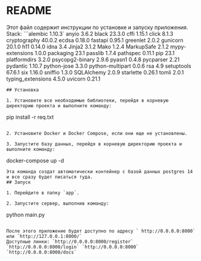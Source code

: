 # README

Этот файл содержит инструкции по установке и запуску приложения.
Stack: 
```alembic           1.10.3`
anyio             3.6.2
black             23.3.0
cffi              1.15.1
click             8.1.3
cryptography      40.0.2
ecdsa             0.18.0
fastapi           0.95.1
greenlet          2.0.2
gunicorn          20.1.0
h11               0.14.0
idna              3.4
Jinja2            3.1.2
Mako              1.2.4
MarkupSafe        2.1.2
mypy-extensions   1.0.0
packaging         23.1
passlib           1.7.4
pathspec          0.11.1
pip               23.1
platformdirs      3.2.0
psycopg2-binary   2.9.6
pyasn1            0.4.8
pycparser         2.21
pydantic          1.10.7
python-jose       3.3.0
python-multipart  0.0.6
rsa               4.9
setuptools        67.6.1
six               1.16.0
sniffio           1.3.0
SQLAlchemy        2.0.9
starlette         0.26.1
tomli             2.0.1
typing_extensions 4.5.0
uvicorn           0.21.1
```
## Установка

1. Установите все необходимые библиотеки, перейдя в корневую директорию проекта и выполните команду:
```
pip install -r req.txt
```

2. Установите Docker и Docker Compose, если они еще не установлены.

3. Запустите базу данных, перейдя в корневую директорию проекта и выполните команду:
```
docker-compose up -d
```
Эта команда создат автоматически контейнер с базой данных postgres 14 и все сразу будет писаться туда. 
## Запуск

1. Перейдите в папку `app`.

2. Запустите сервер, выполнив команду:
```
python main.py
```

После этого приложение будет доступно по адресу ` http://0.0.0.0:8000` или `http://127.0.0.1:8000/`
Доступные линки: `http://0.0.0.0:8000/register` `http://0.0.0.0:8000/login` `http://0.0.0.0:8000` `http://0.0.0.0:8000/docs`
